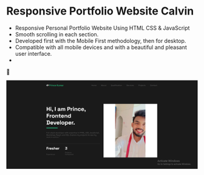 # Responsive Portfolio Website Calvin

- Responsive Personal Portfolio Website Using HTML CSS & JavaScript
- Smooth scrolling in each section.
- Developed first with the Mobile First methodology, then for desktop.
- Compatible with all mobile devices and with a beautiful and pleasant user interface.
- 

💙 

![preview img](./assets/img/preview1.PNG)

